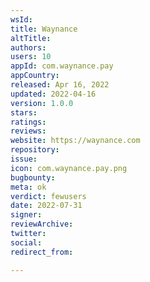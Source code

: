```yaml
---
wsId: 
title: Waynance
altTitle: 
authors: 
users: 10
appId: com.waynance.pay
appCountry: 
released: Apr 16, 2022
updated: 2022-04-16
version: 1.0.0
stars: 
ratings: 
reviews: 
website: https://waynance.com
repository: 
issue: 
icon: com.waynance.pay.png
bugbounty: 
meta: ok
verdict: fewusers
date: 2022-07-31
signer: 
reviewArchive: 
twitter: 
social: 
redirect_from: 

---
```


